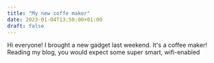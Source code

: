 ```yaml
---
title: "My new coffe maker"
date: 2023-01-04T13:50:00+01:00
draft: false
---
```


Hi everyone!
I brought a new gadget last weekend. It's a coffee maker! Reading my blog, you would expect some super smart, wifi-enabled
